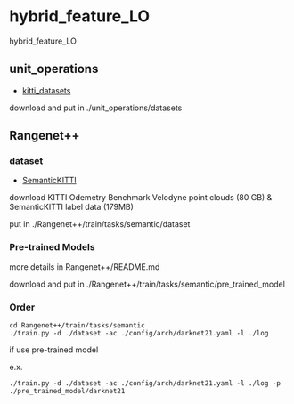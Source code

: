# hybrid_feature_LO
hybrid_feature_LO

## unit_operations

- [kitti_datasets](https://yunpan.tongji.edu.cn/link/AAABC09F5A03104CF6A3C360DE77FD9B7A)

download and put in ./unit_operations/datasets

## Rangenet++
### dataset
- [SemanticKITTI](http://semantic-kitti.org)

download KITTI Odemetry Benchmark Velodyne point clouds (80 GB) & SemanticKITTI label data (179MB)

put in ./Rangenet++/train/tasks/semantic/dataset

### Pre-trained Models
more details in Rangenet++/README.md

download and put in ./Rangenet++/train/tasks/semantic/pre_trained_model

### Order
```
cd Rangenet++/train/tasks/semantic
./train.py -d ./dataset -ac ./config/arch/darknet21.yaml -l ./log 
```

if use pre-trained model

e.x.
```
./train.py -d ./dataset -ac ./config/arch/darknet21.yaml -l ./log -p ./pre_trained_model/darknet21
```